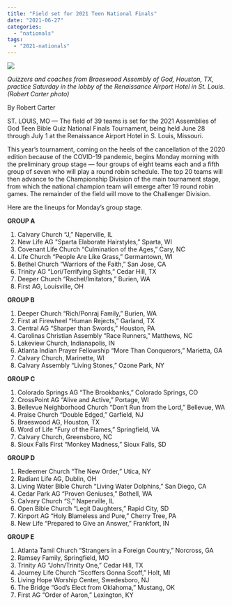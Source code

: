 ```yaml
---
title: "Field set for 2021 Teen National Finals"
date: "2021-06-27"
categories: 
  - "nationals"
tags: 
  - "2021-nationals"
---
```


![](images/21-Finals-Braeswood-practice-in-lobby-1024x661.jpg)

_Quizzers and coaches from Braeswood Assembly of God, Houston, TX, practice Saturday in the lobby of the Renaissance Airport Hotel in St. Louis. (Robert Carter photo)_

By Robert Carter

ST. LOUIS, MO — The field of 39 teams is set for the 2021 Assemblies of God Teen Bible Quiz National Finals Tournament, being held June 28 through July 1 at the Renaissance Airport Hotel in S. Louis, Missouri.

This year’s tournament, coming on the heels of the cancellation of the 2020 edition because of the COVID-19 pandemic, begins Monday morning with the preliminary group stage — four groups of eight teams each and a fifth group of seven who will play a round robin schedule. The top 20 teams will then advance to the Championship Division of the main tournament stage, from which the national champion team will emerge after 19 round robin games. The remainder of the field will move to the Challenger Division.

Here are the lineups for Monday’s group stage.

**GROUP A**

1. Calvary Church “J,” Naperville, IL
2. New Life AG "Sparta Elaborate Hairstyles,” Sparta, WI
3. Covenant Life Church “Culmination of the Ages,” Cary, NC
4. Life Church “People Are Like Grass,” Germantown, WI
5. Bethel Church “Warriors of the Faith,” San Jose, CA
6. Trinity AG “Lori/Terrifying Sights,” Cedar Hill, TX
7. Deeper Church “Rachel/Imitators,” Burien, WA
8. First AG, Louisville, OH

**GROUP B**

1. Deeper Church “Rich/Ponraj Family,” Burien, WA
2. First at Firewheel “Human Rejects,” Garland, TX
3. Central AG “Sharper than Swords,” Houston, PA
4. Carolinas Christian Assembly “Race Runners,” Matthews, NC
5. Lakeview Church, Indianapolis, IN
6. Atlanta Indian Prayer Fellowship “More Than Conquerors,” Marietta, GA
7. Calvary Church, Marinette, WI
8. Calvary Assembly “Living Stones,” Ozone Park, NY

**GROUP C**

1. Colorado Springs AG “The Brookbanks,” Colorado Springs, CO
2. CrossPoint AG “Alive and Active,” Portage, WI
3. Bellevue Neighborhood Church “Don’t Run from the Lord,” Bellevue, WA
4. Praise Church “Double Edged,” Garfield, NJ
5. Braeswood AG, Houston, TX
6. Word of Life “Fury of the Flames,” Springfield, VA
7. Calvary Church, Greensboro, NC
8. Sioux Falls First “Monkey Madness,” Sioux Falls, SD

**GROUP D**

1. Redeemer Church “The New Order,” Utica, NY
2. Radiant Life AG, Dublin, OH
3. Living Water Bible Church “Living Water Dolphins,” San Diego, CA
4. Cedar Park AG “Proven Geniuses,” Bothell, WA
5. Calvary Church “S,” Naperville, IL
6. Open Bible Church “Legit Daughters,” Rapid City, SD
7. Kinport AG “Holy Blameless and Pure,” Cherry Tree, PA
8. New Life “Prepared to Give an Answer,” Frankfort, IN

**GROUP E**

1. Atlanta Tamil Church “Strangers in a Foreign Country,” Norcross, GA
2. Ramsey Family, Springfield, MO
3. Trinity AG “John/Trinity One,” Cedar Hill, TX
4. Journey Life Church “Scoffers Gonna Scoff,” Holt, MI
5. Living Hope Worship Center, Swedesboro, NJ
6. The Bridge “God’s Elect from Oklahoma,” Mustang, OK
7. First AG “Order of Aaron,” Lexington, KY
